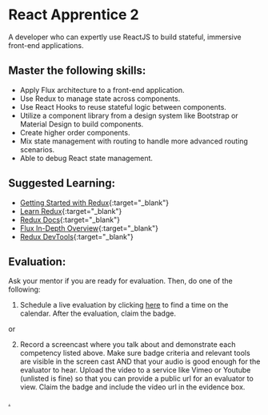 # React Apprentice 2

A developer who can expertly use ReactJS to build stateful, immersive front-end applications.

## Master the following skills:

- Apply Flux architecture to a front-end application.
- Use Redux to manage state across components.
- Use React Hooks to reuse stateful logic between components.
- Utilize a component library from a design system like Bootstrap or Material Design to build components.
- Create higher order components.
- Mix state management with routing to handle more advanced routing scenarios.
- Able to debug React state management.

## Suggested Learning:

- [Getting Started with Redux](https://egghead.io/courses/getting-started-with-redux){:target="\_blank"}
- [Learn Redux](https://learnredux.com/){:target="\_blank"}
- [Redux Docs](https://react-redux.js.org/){:target="\_blank"}
- [Flux In-Depth Overview](https://facebook.github.io/flux/docs/in-depth-overview){:target="\_blank"}
- [Redux DevTools](https://soshace.com/how-to-use-the-redux-dev-tools-to-speed-up-development-and-debugging/){:target="\_blank"}

## Evaluation:

Ask your mentor if you are ready for evaluation. Then, do one of the following:

1. Schedule a live evaluation by clicking [here](https://webdev.codex.academy/mastery-eval-4?badge=8-c_6XvmTn2KYODKTMDh1w) to find a time on the calendar. After the evaluation, claim the badge.

or

2. Record a screencast where you talk about and demonstrate each competency listed above. Make sure badge criteria and relevant tools are visible in the screen cast AND that your audio is good enough for the evaluator to hear. Upload the video to a service like Vimeo or Youtube (unlisted is fine) so that you can provide a public url for an evaluator to view. Claim the badge and include the video url in the evidence box.

[.](level-4)
